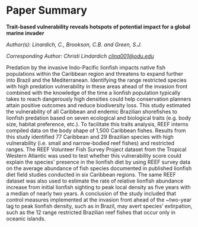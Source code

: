 


# Paper Summary

**Trait-based vulnerability reveals hotspots of potential impact for a global marine invader**

*Author(s): Linardich, C., Brookson, C.B. and Green, S.J.*

*Corresponding Author: Christi Lindardich [clina001@odu.edu](clina001@odu.edu)*

Predation by the invasive Indo-Pacific lionfish impacts native fish populations within the Caribbean region and threatens to expand further into Brazil and the Mediterranean. Identifying the range restricted species with high predation vulnerability in these areas ahead of the invasion front combined with the knowledge of the time a lionfish population typically takes to reach dangerously high densities could help conservation planners attain positive outcomes and reduce biodiversity loss. This study estimated the vulnerability of all Caribbean and endemic Brazilian shorefishes to lionfish predation based on seven ecological and biological traits (e.g. body size, habitat preference, etc.). To facilitate this traits analysis, REEF interns compiled data on the body shape of 1,500 Caribbean fishes. Results from this study identified 77 Caribbean and 29 Brazilian species with high vulnerability (i.e. small and narrow-bodied reef fishes) and restricted ranges. The REEF Volunteer Fish Survey Project dataset from the Tropical Western Atlantic was used to test whether this vulnerability score could explain the species' presence in the lionfish diet by using REEF survey data on the average abundance of fish species documented in published lionfish diet field studies conducted in six Caribbean regions. The same REEF dataset was also used to estimate the rate of relative lionfish abundance increase from initial lionfish sighting to peak local density as five years with a median of nearly two years. A conclusion of the study included that control measures implemented at the invasion front ahead of the ~two-year lag to peak lionfish density, such as in Brazil, may avert species’ extirpation, such as the 12 range restricted Brazilian reef fishes that occur only in oceanic islands. 
